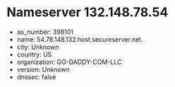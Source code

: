 # Nameserver 132.148.78.54

* as_number: 398101
* name: 54.78.148.132.host.secureserver.net.
* city: Unknown
* country: US
* organization: GO-DADDY-COM-LLC
* version: Unknown
* dnssec: false
